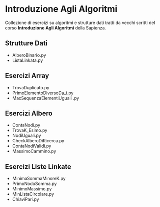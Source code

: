 # Introduzione Agli Algoritmi
Collezione di esercizi su algoritmi e strutture dati tratti da vecchi scritti del corso **Introduzione Agli Algoritmi** della Sapienza.

## Strutture Dati
- AlberoBinario.py
- ListaLinkata.py

## Esercizi Array
- TrovaDuplicato.py
- PrimoElementoDiversoDa_i.py
- MaxSequenzaElementiUguali .py

## Esercizi Albero
- ContaNodi.py
- TrovaK_Esimo.py
- NodiUguali.py
- CheckAlberoDiRicerca.py
- ContaNodiValidi.py
- MassimoCammino.py

## Esercizi Liste Linkate
- MinimaSommaMinoreK.py
- PrimoNodoSomma.py
- MinimoMassimo.py
- MinListaCircolare.py
- ChiaviPari.py

